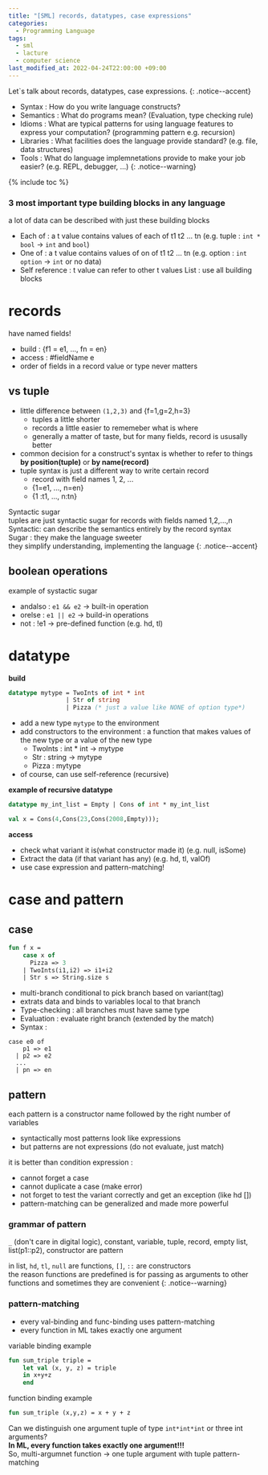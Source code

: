 ```yaml
---
title: "[SML] records, datatypes, case expressions"
categories:
  - Programming Language
tags:
  - sml
  - lacture
  - computer science
last_modified_at: 2022-04-24T22:00:00 +09:00
---
```

Let`s talk about records, datatypes, case expressions.
{: .notice--accent}

- Syntax : How do you write language constructs?
- Semantics : What do programs mean? (Evaluation, type checking rule)
- Idioms : What are typical patterns for using language features to express your computation? (programming pattern e.g. recursion)
- Libraries : What facilities does the language provide standard? (e.g. file, data structures)
- Tools : What do language implemnetations provide to make your job easier? (e.g. REPL, debugger, ...)
{: .notice--warning}

{% include toc %}

### 3 most important type building blocks in any language
a lot of data can be described with just these building blocks

- Each of : a t value contains values of each of t1 t2 ... tn (e.g. tuple : `int * bool` -> `int` and `bool`)
- One of : a t value contains values of on of t1 t2 ... tn (e.g. option : `int option` -> `int` or no data)
- Self reference : t value can refer to other t values
List : use all building blocks

records
======
have named fields!

- build : {f1 = e1, ..., fn = en}
- access : #fieldName e
- order of fields in a record value or type never matters

## vs tuple
- little difference between `(1,2,3)` and {f=1,g=2,h=3}
    * tuples a little shorter
    * records a little easier to rememeber what is where
    * generally a matter of taste, but for many fields, record is ususally better
- common decision for a construct's syntax is whether to refer to things **by position(tuple)** or **by name(record)**
- tuple syntax is just a different way to write certain record
    * record with field names 1, 2, ...
    * {1=e1, ..., n=en}
    * {1 :t1, ..., n:tn}

Syntactic sugar<br>
tuples are just syntactic sugar for records with fields named 1,2,...,n<br>
Syntactic: can describe the semantics entirely by the record syntax<br>
Sugar : they make the language sweeter<br>
they simplify understanding, implementing the language
{: .notice--accent}

## boolean operations
example of systactic sugar
- andalso : `e1 && e2` -> built-in operation
- orelse : `e1 || e2` -> build-in operations
- not : !e1 -> pre-defined function (e.g. hd, tl)

datatype
=======
**build**
```sml
datatype mytype = TwoInts of int * int
                | Str of string
                | Pizza (* just a value like NONE of option type*)
```
- add a new type `mytype` to the environment
- add constructors to the environment : a function that makes values of the new type or a value of the new type
    * TwoInts : int * int -> mytype
    * Str : string -> mytype
    * Pizza : mytype
- of course, can use self-reference (recursive)

**example of recursive datatype**

```sml
datatype my_int_list = Empty | Cons of int * my_int_list

val x = Cons(4,Cons(23,Cons(2008,Empty))); 
```

**access**
- check what variant it is(what constructor made it) (e.g. null, isSome)
- Extract the data (if that variant has any) (e.g. hd, tl, valOf)
- use case expression and pattern-matching!

case and pattern
========

## case

```sml
fun f x = 
    case x of
      Pizza => 3
    | TwoInts(i1,i2) => i1+i2
    | Str s => String.size s
```

- multi-branch conditional to pick branch based on variant(tag)
- extrats data and binds to variables local to that branch
- Type-checking : all branches must have same type
- Evaluation : evaluate right branch (extended by the match)
- Syntax :

```
case e0 of
    p1 => e1
  | p2 => e2
  ...
  | pn => en
```

## pattern

each pattern is a constructor name followed by the right number of variables
- syntactically most patterns look like expressions
- but patterns are not expressions (do not evaluate, just match)

it is better than condition expression :
- cannot forget a case
- cannot duplicate a case (make error)
- not forget to test the variant correctly and get an exception (like hd [])
- pattern-matching can be generalized and made more powerful

### grammar of pattern
`_` (don't care in digital logic), constant, variable, tuple, record, empty list, list(p1::p2), constructor are pattern

in list, `hd`, `tl`, `null` are functions, `[]`, `::` are constructors<br>
the reason functions are predefined is for passing as arguments to other functions and sometimes they are convenient
{: .notice--warning}

### pattern-matching

- every val-binding and func-binding uses pattern-matching
- every function in ML takes exactly one argument

variable binding example
```sml
fun sum_triple triple = 
    let val (x, y, z) = triple
    in x+y+z
    end
```
function binding example
```sml
fun sum_triple (x,y,z) = x + y + z
```
Can we distinguish one argument tuple of type `int*int*int` or three int arguments?  
**In ML, every function takes exactly one argument!!!**  
So, multi-argumnet function -> one tuple argument with tuple pattern-matching
